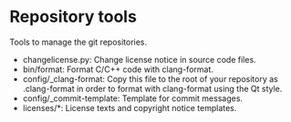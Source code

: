 Repository tools
================

Tools to manage the git repositories.

* changelicense.py: Change license notice in source code files.
* bin/format: Format C/C++ code with clang-format.
* config/_clang-format: Copy this file to the root of your repository
  as .clang-format in order to format with clang-format using the Qt style.
* config/_commit-template: Template for commit messages.
* licenses/*: License texts and copyright notice templates.
